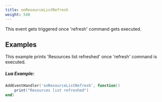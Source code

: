 ```yaml
---
title: onResourceListRefresh
weight: 548
---
```


This event gets triggered once 'refresh' command gets executed.


Examples
--------
This example prints 'Resources list refreshed' once 'refresh' command is executed.

##### Lua Example:
```lua
AddEventHandler('onResourceListRefresh', function()
    print("Resources list refreshed")
end)
```
